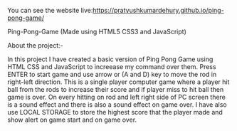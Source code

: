 You can see the website live:https://pratyushkumardehury.github.io/ping-pong-game/

Ping-Pong-Game (Made using HTML5 CSS3 and JavaScript)


About the project:-

In this project I have created a basic version of Ping Pong Game using HTML CSS and JavaScript to increease my command over them.
Press ENTER to start game and use arrow or (A and D) key to move the rod in right-left direction.
This is a single player computer game where a player hit ball from the rods to increase their score and if player miss to hit ball then game is over.
On every hitting on rod and left right side of PC screen there is a sound effect and there is also a sound effect on game over.
I have also use LOCAL STORAGE to store the highest score that the player made and show alert on game start and on game over.
